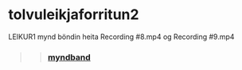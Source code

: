 # tolvuleikjaforritun2

LEIKUR1
mynd böndin heita Recording #8.mp4 og Recording #9.mp4
>>### [myndband](leikur)
